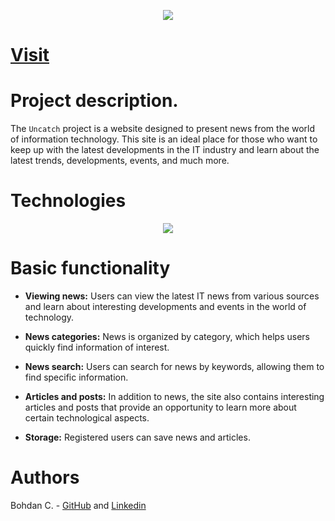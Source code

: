 <p align="center">
  <img src="https://i.ibb.co/myjg7d3/logo.jpg">
</p>

# [Visit](https://uncatch.vercel.app/)

# Project description.
The `Uncatch` project is a website designed to present news from the world of information technology. This site is an ideal place for those who want to keep up with the latest developments in the IT industry and learn about the latest trends, developments, events, and much more.

# Technologies
<p align="center">
  <a href="https://skillicons.dev">
    <img src="https://skillicons.dev/icons?i=html,scss,js,react,redux,vite,vercel" />
  </a>
</p>

# Basic functionality

* **Viewing news:** Users can view the latest IT news from various sources and learn about interesting developments and events in the world of technology.

* **News categories:** News is organized by category, which helps users quickly find information of interest.

* **News search:** Users can search for news by keywords, allowing them to find specific information.

* **Articles and posts:** In addition to news, the site also contains interesting articles and posts that provide an opportunity to learn more about certain technological aspects.

* **Storage:** Registered users can save news and articles.

# Authors
Bohdan C. - [GitHub](https://github.com/den-ffv) and [Linkedin](https://linkedin.com/in/bohdan-chokhlenko)
